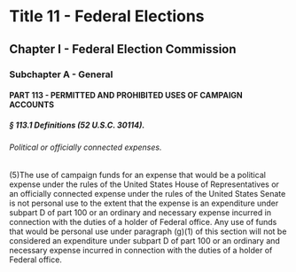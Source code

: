 
# Title 11 - Federal Elections
## Chapter I - Federal Election Commission
### Subchapter A - General
#### PART 113 - PERMITTED AND PROHIBITED USES OF CAMPAIGN ACCOUNTS
##### § 113.1 Definitions (52 U.S.C. 30114).
###### Political or officially connected expenses.

(5)The use of campaign funds for an expense that would be a political expense under the rules of the United States House of Representatives or an officially connected expense under the rules of the United States Senate is not personal use to the extent that the expense is an expenditure under subpart D of part 100 or an ordinary and necessary expense incurred in connection with the duties of a holder of Federal office. Any use of funds that would be personal use under paragraph (g)(1) of this section will not be considered an expenditure under subpart D of part 100 or an ordinary and necessary expense incurred in connection with the duties of a holder of Federal office.
